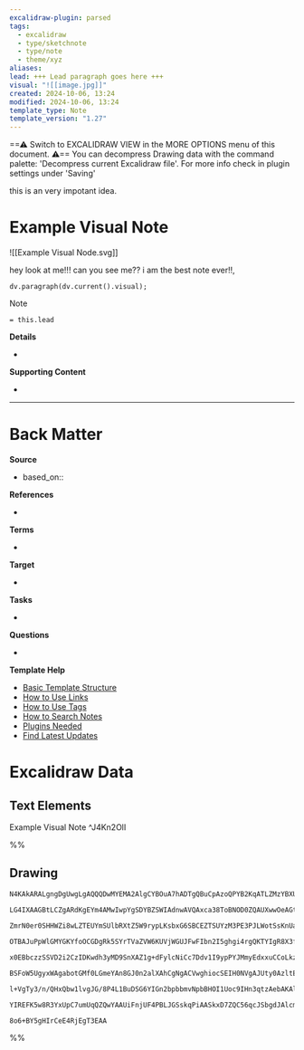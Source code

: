```yaml
---
excalidraw-plugin: parsed
tags:
  - excalidraw
  - type/sketchnote
  - type/note
  - theme/xyz
aliases: 
lead: +++ Lead paragraph goes here +++
visual: "![[image.jpg]]"
created: 2024-10-06, 13:24
modified: 2024-10-06, 13:24
template_type: Note
template_version: "1.27"
---
```

==⚠  Switch to EXCALIDRAW VIEW in the MORE OPTIONS menu of this document. ⚠== You can decompress Drawing data with the command palette: 'Decompress current Excalidraw file'. For more info check in plugin settings under 'Saving'
<!--  See "Template Help" below for using properties -->

this is an very impotant idea.
# Example Visual Note

<!--  Clear and descriptive title -->

![[Example Visual Node.svg]]
<!-- My sketchnote if available -->

hey look at me!!! can you see me??
i am the best note ever!!,
```dataviewjs 
dv.paragraph(dv.current().visual);
```

<!--  Most essential idea from "lead"-key  in properties section -->

> [!Note]
> `= this.lead`

**Details**
<!-- Main content in body of my note  -->
- 

**Supporting Content**
<!-- Supporting content in tail of my note  -->
- 

---
# Back Matter

**Source**
<!-- Always keep a link to the source- --> 
- based_on::

**References**
<!-- Links to pages not referenced in the content. -->
- 

**Terms**
<!-- Links to definition pages. -->
- 

**Target**
<!-- Link to project note or externaly published content. -->
- 

**Tasks**
<!-- What remains to be done with this note? --> 
- 

**Questions**
<!-- What remains for you to consider? --> 
- 

**Template Help**
<!-- Links to external help pages on GitHub. -->
- [Basic Template Structure](https://github.com/groepl/Obsidian-Templates#basic-template-structure)
- [How to Use Links](https://github.com/groepl/Obsidian-Templates#how-to-use-links)
- [How to Use Tags](https://github.com/groepl/Obsidian-Templates#how-to-use-tags)
- [How to Search Notes](https://github.com/groepl/Obsidian-Templates#how-to-search-notes)
- [Plugins Needed](https://github.com/groepl/Obsidian-Templates#obsidian-plugins-needed)
- [Find Latest Updates](https://github.com/groepl/Obsidian-Templates)

# Excalidraw Data
## Text Elements
Example Visual 
Note ^J4Kn2OlI

%%
## Drawing
```compressed-json
N4KAkARALgngDgUwgLgAQQQDwMYEMA2AlgCYBOuA7hADTgQBuCpAzoQPYB2KqATLZMzYBXUtiRoIACyhQ4zZAHoFAc0JRJQgEYA6bGwC2CgF7N6hbEcK4OCtptbErHALRY8RMpWdx8Q1TdIEfARcZgRmBShcZQUebQBWbQBGGjoghH0EDihmbgBtcDBQMBLoeHF0QOwojmVg1JLIRhZ2LjQATgAWflLm1k4AOU4xbiSeADYADgBmHh52yZ7IQg5i

LG4IXAAGBtLCZgARdKgEYm4AMwIwpYgSDYBZSWIAdnwAVQAxca38ToBNOD0ZQAUXwwOeAGtnLtIOdCPh8ABlWD1CSCDwwiDMKCkNgQhAAdRI6m4fEKAhxeIQyJgqPQ6LuN1xfkkHHCuTQSRubDguGwahgoy2Wxu1jqFRF5IgmG4ziSSXG2lmky202mnU6zwm8XGZMaEEFaGc4zG2i2nR48UmWpVPGe6pu2Nx+IAwmx8GxSBsAMRJBB+v2YzR8iHK

ZmrN0er0SHHWZi8wLZTEUYmSUlbRXtZ5W9rypLKsbxG6SBCEZTSUYzM3PE3PJLWotSsKnUa6zrxabjE2LKVh4RwACSxA5qDyAF0budyJkh9wOEIEUzhKs2cwR8V9bBENxpuSAL43TTL4igjJZHL5clFK/LM4SABSnQA0hweAB5fADmGlLcVaBYKAICvPdyQnKUhDgYhcBOO9UCSG0eAVWYrXiSV9SIDgITnBd8BuD1sHxWDLnwMJCgPQoN0gX8Nh

OTBAJuPpWlGMYGKYfoOCGDgRk5SYrTVaZVW6KUVjWGUJFwFIbn2I5ghgi4rgQKTYIgR8X3fT9MThBEaTpLF3UZJtKXxIliBJNA9VKJ0qR0v8GTOJcWVXEcuSlHk+QFIU0NKMU6S8yAxNQZxJkVHgVXNdt4h1cZOgzG5DUC+J2wSc1UPzC1nntIT9Ss113U9H0A39JBDxDPshAjPLo3QWMOHjXBE3oqUU1MtNOU6RVrXaXN+OFZ5JhYqUSzLCs0FQ

x0EBbczzSSVD2i2CzIDKwdh3yMD9SnXAZ1g+dFylcNiCc7Ddv1I9ypPYJMmyEdxxuCCoLkzkEKQy1eL8iAMKwtAdtwqV8MI+SSMUqVzk4KBEUIIwKh4N6QeyD5NvheLG03ACNmBTBNp8BBUAANX2IQCFQAAdDi2BOTFyAoAAVVGJHRzHglx/HCZJoZyZuWioAAQSIZQ2nQMRsiYTFmigcwCB5st+YgfQSGIeobj0bJcBWJhZwkR4XneL4fn+QEQT

BSFoW5UgyxWAgabotGMf0LGmeYAn8GJ0n2alXAhCgNgACVwghiocSEIH0NVgAJUty0AzltEtMjwDWzY4DgZFoIqDdoBLTINl5isegYQgEAoAAhUr9sjfKJG9c4q+r3YIGwEQGoHE59GRZ0EDLqqIF9IrA1z+vSEb5vi4IsqKqjGjyFqhNz1r/vB4yD54SRFFbP0+zCjrhvzybjJW6pEyzN4Put+yHeW6M6kV42OzZ5PqAz694Ry0Ozlj4H7fm7fX

l+VgTy3/n/QHxQbw1lvgJG/8P4L1BuDSG6YIGn2bpbbmvNpbBHOI1Uoc9IHn3qtzAebAKAllwNtHC8D77N2BKsLm+DCEhGUvVXEVAyFn2oYwqm5QNj7VrswbAuIEQAA1uAxXaNoDU8F5QWniH1QsuceF8PwH8bg1otjaHGPECYqokidC6FolypQjBsAMNwSiDACCB1JGRZhzdH5nRfpUY8tcwwkBgVDLyEAnHEGRAgOA3BkaLVNsQe4bA1iUNwJo

YIREFK5w8R3YxUpC7umUqQZQwYAAUiFnjUF4PBLJGSskqPiAASkxD7ZQC56qcJSbgdJAlcm1N4PUgpxTLEbywdkPe+Iv5i04COb6ucNqZB9qsJgKxlBxP1FkMJETuAByDpgogPi0CzJuBwTa/tSCB25B7DC6zA4tNKHYAAVggaozBESrLgEEkJqzwmTVQMRa4G8+Ri0YFTQx+Bxk/g4WidI1QmKKyENiAw7DtxfVIb9NgBE7kPLmZAfAoRuZ/Nee

8o6+BY5gHIrCeE4RjEgT3EAA
```
%%